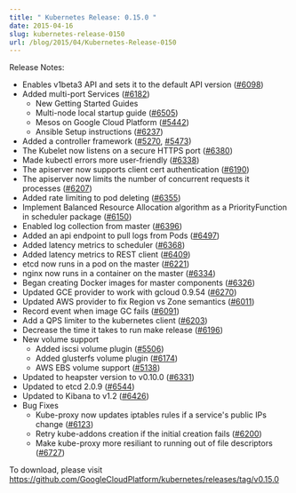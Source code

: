```yaml
---
title: " Kubernetes Release: 0.15.0 "
date: 2015-04-16
slug: kubernetes-release-0150
url: /blog/2015/04/Kubernetes-Release-0150
---
```


Release Notes:



* Enables v1beta3 API and sets it to the default API version ([#6098][1])
* Added multi-port Services ([#6182][2])
    * New Getting Started Guides
    * Multi-node local startup guide ([#6505][3])
    * Mesos on Google Cloud Platform ([#5442][4])
    * Ansible Setup instructions ([#6237][5])
* Added a controller framework ([#5270][6], [#5473][7])
* The Kubelet now listens on a secure HTTPS port ([#6380][8])
* Made kubectl errors more user-friendly ([#6338][9])
* The apiserver now supports client cert authentication ([#6190][10])
* The apiserver now limits the number of concurrent requests it processes ([#6207][11])
* Added rate limiting to pod deleting ([#6355][12])
* Implement Balanced Resource Allocation algorithm as a PriorityFunction in scheduler package ([#6150][13])
* Enabled log collection from master ([#6396][14])
* Added an api endpoint to pull logs from Pods ([#6497][15])
* Added latency metrics to scheduler ([#6368][16])
* Added latency metrics to REST client ([#6409][17])
* etcd now runs in a pod on the master ([#6221][18])
* nginx now runs in a container on the master ([#6334][19])
* Began creating Docker images for master components ([#6326][20])
* Updated GCE provider to work with gcloud 0.9.54 ([#6270][21])
* Updated AWS provider to fix Region vs Zone semantics ([#6011][22])
* Record event when image GC fails ([#6091][23])
* Add a QPS limiter to the kubernetes client ([#6203][24])
* Decrease the time it takes to run make release ([#6196][25])
* New volume support
    * Added iscsi volume plugin ([#5506][26])
    * Added glusterfs volume plugin ([#6174][27])
    * AWS EBS volume support ([#5138][28])
* Updated to heapster version to v0.10.0 ([#6331][29])
* Updated to etcd 2.0.9 ([#6544][30])
* Updated to Kibana to v1.2 ([#6426][31])
* Bug Fixes
    * Kube-proxy now updates iptables rules if a service's public IPs change ([#6123][32])
    * Retry kube-addons creation if the initial creation fails ([#6200][33])
    * Make kube-proxy more resiliant to running out of file descriptors ([#6727][34])

To download, please visit https://github.com/GoogleCloudPlatform/kubernetes/releases/tag/v0.15.0

[1]: https://github.com/GoogleCloudPlatform/kubernetes/pull/6098 "Enabling v1beta3 api version by default in master"
[2]: https://github.com/GoogleCloudPlatform/kubernetes/pull/6182 "Implement multi-port Services"
[3]: https://github.com/GoogleCloudPlatform/kubernetes/pull/6505 "Docker multi-node"
[4]: https://github.com/GoogleCloudPlatform/kubernetes/pull/5442 "Getting started guide for Mesos on Google Cloud Platform"
[5]: https://github.com/GoogleCloudPlatform/kubernetes/pull/6237 "example ansible setup repo"
[6]: https://github.com/GoogleCloudPlatform/kubernetes/pull/5270 "Controller framework"
[7]: https://github.com/GoogleCloudPlatform/kubernetes/pull/5473 "Add DeltaFIFO (a controller framework piece)"
[8]: https://github.com/GoogleCloudPlatform/kubernetes/pull/6380 "Configure the kubelet to use HTTPS (take 2)"
[9]: https://github.com/GoogleCloudPlatform/kubernetes/pull/6338 "Return a typed error for config validation, and make errors simple"
[10]: https://github.com/GoogleCloudPlatform/kubernetes/pull/6190 "Add client cert authentication"
[11]: https://github.com/GoogleCloudPlatform/kubernetes/pull/6207 "Add a limit to the number of in-flight requests that a server processes."
[12]: https://github.com/GoogleCloudPlatform/kubernetes/pull/6355 "Added rate limiting to pod deleting"
[13]: https://github.com/GoogleCloudPlatform/kubernetes/pull/6150 "Implement Balanced Resource Allocation (BRA) algorithm as a PriorityFunction in scheduler package."
[14]: https://github.com/GoogleCloudPlatform/kubernetes/pull/6396 "Enable log collection from master."
[15]: https://github.com/GoogleCloudPlatform/kubernetes/pull/6497 "Pod log subresource"
[16]: https://github.com/GoogleCloudPlatform/kubernetes/pull/6368 "Add basic latency metrics to scheduler."
[17]: https://github.com/GoogleCloudPlatform/kubernetes/pull/6409 "Add latency metrics to REST client"
[18]: https://github.com/GoogleCloudPlatform/kubernetes/pull/6221 "Run etcd 2.0.5 in a pod"
[19]: https://github.com/GoogleCloudPlatform/kubernetes/pull/6334 "Add an nginx docker image for use on the master."
[20]: https://github.com/GoogleCloudPlatform/kubernetes/pull/6326 "Create Docker images for master components "
[21]: https://github.com/GoogleCloudPlatform/kubernetes/pull/6270 "Updates for gcloud 0.9.54"
[22]: https://github.com/GoogleCloudPlatform/kubernetes/pull/6011 "Fix AWS region vs zone"
[23]: https://github.com/GoogleCloudPlatform/kubernetes/pull/6091 "Record event when image GC fails."
[24]: https://github.com/GoogleCloudPlatform/kubernetes/pull/6203 "Add a QPS limiter to the kubernetes client."
[25]: https://github.com/GoogleCloudPlatform/kubernetes/pull/6196 "Parallelize architectures in both the building and packaging phases of `make release`"
[26]: https://github.com/GoogleCloudPlatform/kubernetes/pull/5506 "add iscsi volume plugin"
[27]: https://github.com/GoogleCloudPlatform/kubernetes/pull/6174 "implement glusterfs volume plugin"
[28]: https://github.com/GoogleCloudPlatform/kubernetes/pull/5138 "AWS EBS volume support"
[29]: https://github.com/GoogleCloudPlatform/kubernetes/pull/6331 "Update heapster version to v0.10.0"
[30]: https://github.com/GoogleCloudPlatform/kubernetes/pull/6544 "Build etcd image (version 2.0.9), and upgrade kubernetes cluster to the new version"
[31]: https://github.com/GoogleCloudPlatform/kubernetes/pull/6426 "Update Kibana to v1.2 which paramaterizes location of Elasticsearch"
[32]: https://github.com/GoogleCloudPlatform/kubernetes/pull/6123 "Fix bug in kube-proxy of not updating iptables rules if a service's public IPs change"
[33]: https://github.com/GoogleCloudPlatform/kubernetes/pull/6200 "Retry kube-addons creation if kube-addons creation fails."
[34]: https://github.com/GoogleCloudPlatform/kubernetes/pull/6727 "pkg/proxy: panic if run out of fd"
